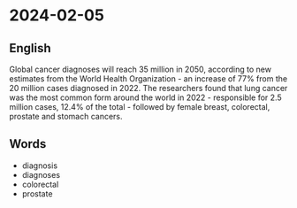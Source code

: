 # 2024-02-05

## English
Global cancer diagnoses will reach 35
million in 2050, according to new
estimates from the World Health
Organization - an increase of 77% from
the 20 million cases diagnosed in 2022.
The researchers found that lung cancer
was the most common form around the
world in 2022 - responsible for 2.5 million
cases, 12.4% of the total - followed by
female breast, colorectal, prostate and
stomach cancers.

## Words
* diagnosis
* diagnoses
* colorectal
* prostate
